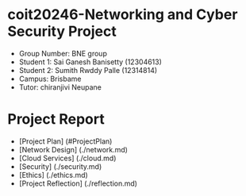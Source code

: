 # coit20246-Networking and Cyber Security Project
- Group Number: BNE group  
- Student 1: Sai Ganesh Banisetty (12304613)
-  Student 2: Sumith Rwddy Palle (12314814)
-  Campus: Brisbame
-  Tutor: chiranjivi Neupane

# Project Report
- [Project Plan] (#ProjectPlan)
- [Network Design] (./network.md) 
- [Cloud Services] (./cloud.md) 
- [Security] (./security.md) 
- [Ethics] (./ethics.md) 
- [Project Reflection] (./reflection.md) 
